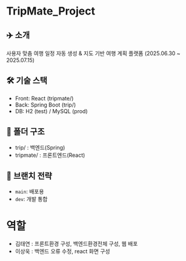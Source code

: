 # TripMate_Project

## ✈️ 소개
사용자 맞춤 여행 일정 자동 생성 & 지도 기반 여행 계획 플랫폼
(2025.06.30 ~ 2025.07.15)


## 🛠 기술 스택
- Front: React (tripmate/)
- Back: Spring Boot (trip/)
- DB: H2 (test) / MySQL (prod)

## 📂 폴더 구조
- trip/ : 백엔드(Spring)
- tripmate/ : 프론트엔드(React)

## 🔧 브랜치 전략
- `main`: 배포용
- `dev`: 개발 통합

# 역할 
- 김태연 : 프론트환경 구성, 백엔드환경전체 구성, 웹 배포
- 이상욱 : 백엔드 오류 수정, react 화면 구성 
